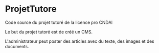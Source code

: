 # ProjetTutore
Code source du projet tutoré de la licence pro CNDAI

Le but du projet tutoré est de créé un CMS.

L'administrateur peut poster des articles avec du texte, des images et des documents.
